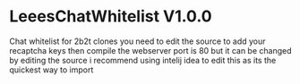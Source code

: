 # LeeesChatWhitelist V1.0.0
Chat whitelist for 2b2t clones
you need to edit the source to add your recaptcha keys then compile
the webserver port is 80 but it can be changed by editing the source
i recommend using intelij idea to edit this as its the quickest way to import
